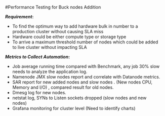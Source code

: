 #Performance Testing for Buck nodes Addition

**_Requirement_:** 

- To find the optimum way to add hardware bulk in number to a production cluster without causing SLA miss 
- Hardware could be either compute type or storage type
- To arrive a maximum threshold number of nodes which could be added to live cluster without impacting SLA

**_Metrics to Collect Automation_:** 

- Job average running time compared with Benchmark, any job 30% slow needs to analyze the application log.
- Namenode JMX slow nodes report and correlate with Datanode metrics.
- SAR report for new added nodes and slow nodes . (New nodes CPU, Memory and I/O) , compared result for old nodes. 
- Dmesg log for new nodes.
- netstat log, SYNs to Listen sockets dropped  (slow nodes and new nodes) 
- Grafana monitoring for cluster level  (Need to identify charts) 

